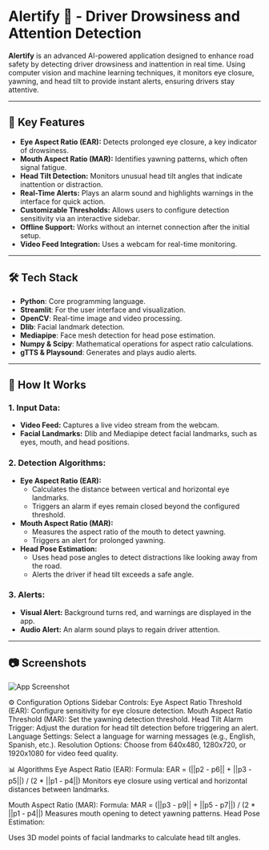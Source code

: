# Alertify 🚗 - Driver Drowsiness and Attention Detection

**Alertify** is an advanced AI-powered application designed to enhance road safety by detecting driver drowsiness and inattention in real time. Using computer vision and machine learning techniques, it monitors eye closure, yawning, and head tilt to provide instant alerts, ensuring drivers stay attentive.

---

## 🌟 Key Features
- **Eye Aspect Ratio (EAR):** Detects prolonged eye closure, a key indicator of drowsiness.
- **Mouth Aspect Ratio (MAR):** Identifies yawning patterns, which often signal fatigue.
- **Head Tilt Detection:** Monitors unusual head tilt angles that indicate inattention or distraction.
- **Real-Time Alerts:** Plays an alarm sound and highlights warnings in the interface for quick action.
- **Customizable Thresholds:** Allows users to configure detection sensitivity via an interactive sidebar.
- **Offline Support:** Works without an internet connection after the initial setup.
- **Video Feed Integration:** Uses a webcam for real-time monitoring.

---

## 🛠️ Tech Stack
- **Python**: Core programming language.
- **Streamlit**: For the user interface and visualization.
- **OpenCV**: Real-time image and video processing.
- **Dlib**: Facial landmark detection.
- **Mediapipe**: Face mesh detection for head pose estimation.
- **Numpy & Scipy**: Mathematical operations for aspect ratio calculations.
- **gTTS & Playsound**: Generates and plays audio alerts.

---

## 🚀 How It Works

### 1. **Input Data:**
   - **Video Feed:** Captures a live video stream from the webcam.
   - **Facial Landmarks:** Dlib and Mediapipe detect facial landmarks, such as eyes, mouth, and head positions.

### 2. **Detection Algorithms:**
   - **Eye Aspect Ratio (EAR):**
     - Calculates the distance between vertical and horizontal eye landmarks.
     - Triggers an alarm if eyes remain closed beyond the configured threshold.
   - **Mouth Aspect Ratio (MAR):**
     - Measures the aspect ratio of the mouth to detect yawning.
     - Triggers an alert for prolonged yawning.
   - **Head Pose Estimation:**
     - Uses head pose angles to detect distractions like looking away from the road.
     - Alerts the driver if head tilt exceeds a safe angle.

### 3. **Alerts:**
   - **Visual Alert:** Background turns red, and warnings are displayed in the app.
   - **Audio Alert:** An alarm sound plays to regain driver attention.

---

## 📷 Screenshots

![App Screenshot](![image](https://github.com/user-attachments/assets/d956c779-c633-4746-9f7b-00c4634dd2e3)
)

⚙️ Configuration Options
Sidebar Controls:
Eye Aspect Ratio Threshold (EAR): Configure sensitivity for eye closure detection.
Mouth Aspect Ratio Threshold (MAR): Set the yawning detection threshold.
Head Tilt Alarm Trigger: Adjust the duration for head tilt detection before triggering an alert.
Language Settings: Select a language for warning messages (e.g., English, Spanish, etc.).
Resolution Options: Choose from 640x480, 1280x720, or 1920x1080 for video feed quality.

📊 Algorithms
Eye Aspect Ratio (EAR):
Formula:
EAR = (||p2 - p6|| + ||p3 - p5||) / (2 * ||p1 - p4||)
Monitors eye closure using vertical and horizontal distances between landmarks.

Mouth Aspect Ratio (MAR):
Formula:
MAR = (||p3 - p9|| + ||p5 - p7||) / (2 * ||p1 - p4||)
Measures mouth opening to detect yawning patterns.
Head Pose Estimation:

Uses 3D model points of facial landmarks to calculate head tilt angles.



